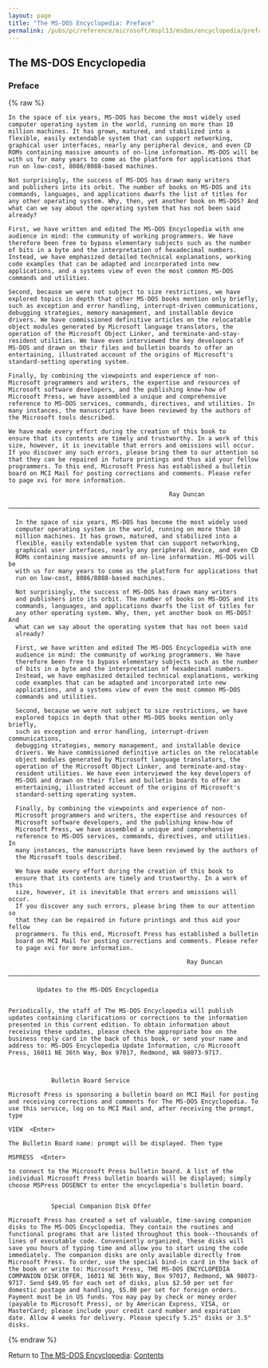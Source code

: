```yaml
---
layout: page
title: "The MS-DOS Encyclopedia: Preface"
permalink: /pubs/pc/reference/microsoft/mspl13/msdos/encyclopedia/preface/
---
```


The MS-DOS Encyclopedia
-----------------------

### Preface

{% raw %}

    In the space of six years, MS-DOS has become the most widely used
    computer operating system in the world, running on more than 10
    million machines. It has grown, matured, and stabilized into a
    flexible, easily extendable system that can support networking,
    graphical user interfaces, nearly any peripheral device, and even CD
    ROMs containing massive amounts of on-line information. MS-DOS will be
    with us for many years to come as the platform for applications that
    run on low-cost, 8086/8088-based machines.
    
    Not surprisingly, the success of MS-DOS has drawn many writers
    and publishers into its orbit. The number of books on MS-DOS and its
    commands, languages, and applications dwarfs the list of titles for
    any other operating system. Why, then, yet another book on MS-DOS? And
    what can we say about the operating system that has not been said
    already?
    
    First, we have written and edited The MS-DOS Encyclopedia with one
    audience in mind: the community of working programmers. We have
    therefore been free to bypass elementary subjects such as the number
    of bits in a byte and the interpretation of hexadecimal numbers.
    Instead, we have emphasized detailed technical explanations, working
    code examples that can be adapted and incorporated into new
    applications, and a systems view of even the most common MS-DOS
    commands and utilities.
    
    Second, because we were not subject to size restrictions, we have
    explored topics in depth that other MS-DOS books mention only briefly,
    such as exception and error handling, interrupt-driven communications,
    debugging strategies, memory management, and installable device
    drivers. We have commissioned definitive articles on the relocatable
    object modules generated by Microsoft language translators, the
    operation of the Microsoft Object Linker, and terminate-and-stay-
    resident utilities. We have even interviewed the key developers of
    MS-DOS and drawn on their files and bulletin boards to offer an
    entertaining, illustrated account of the origins of Microsoft's
    standard-setting operating system.
    
    Finally, by combining the viewpoints and experience of non-
    Microsoft programmers and writers, the expertise and resources of
    Microsoft software developers, and the publishing know-how of
    Microsoft Press, we have assembled a unique and comprehensive
    reference to MS-DOS services, commands, directives, and utilities. In
    many instances, the manuscripts have been reviewed by the authors of
    the Microsoft tools described.
    
    We have made every effort during the creation of this book to
    ensure that its contents are timely and trustworthy. In a work of this
    size, however, it is inevitable that errors and omissions will occur.
    If you discover any such errors, please bring them to our attention so
    that they can be repaired in future printings and thus aid your fellow
    programmers. To this end, Microsoft Press has established a bulletin
    board on MCI Mail for posting corrections and comments. Please refer
    to page xvi for more information.
    
                                                 Ray Duncan
    
    ───────────────────────────────────────────────────────────────────────────
    
      In the space of six years, MS-DOS has become the most widely used
      computer operating system in the world, running on more than 10
      million machines. It has grown, matured, and stabilized into a
      flexible, easily extendable system that can support networking,
      graphical user interfaces, nearly any peripheral device, and even CD
      ROMs containing massive amounts of on-line information. MS-DOS will be
      with us for many years to come as the platform for applications that
      run on low-cost, 8086/8088-based machines.

      Not surprisingly, the success of MS-DOS has drawn many writers
      and publishers into its orbit. The number of books on MS-DOS and its
      commands, languages, and applications dwarfs the list of titles for
      any other operating system. Why, then, yet another book on MS-DOS? And
      what can we say about the operating system that has not been said
      already?

      First, we have written and edited The MS-DOS Encyclopedia with one
      audience in mind: the community of working programmers. We have
      therefore been free to bypass elementary subjects such as the number
      of bits in a byte and the interpretation of hexadecimal numbers.
      Instead, we have emphasized detailed technical explanations, working
      code examples that can be adapted and incorporated into new
      applications, and a systems view of even the most common MS-DOS
      commands and utilities.

      Second, because we were not subject to size restrictions, we have
      explored topics in depth that other MS-DOS books mention only briefly,
      such as exception and error handling, interrupt-driven communications,
      debugging strategies, memory management, and installable device
      drivers. We have commissioned definitive articles on the relocatable
      object modules generated by Microsoft language translators, the
      operation of the Microsoft Object Linker, and terminate-and-stay-
      resident utilities. We have even interviewed the key developers of
      MS-DOS and drawn on their files and bulletin boards to offer an
      entertaining, illustrated account of the origins of Microsoft's
      standard-setting operating system.

      Finally, by combining the viewpoints and experience of non-
      Microsoft programmers and writers, the expertise and resources of
      Microsoft software developers, and the publishing know-how of
      Microsoft Press, we have assembled a unique and comprehensive
      reference to MS-DOS services, commands, directives, and utilities. In
      many instances, the manuscripts have been reviewed by the authors of
      the Microsoft tools described.

      We have made every effort during the creation of this book to
      ensure that its contents are timely and trustworthy. In a work of this
      size, however, it is inevitable that errors and omissions will occur.
      If you discover any such errors, please bring them to our attention so
      that they can be repaired in future printings and thus aid your fellow
      programmers. To this end, Microsoft Press has established a bulletin
      board on MCI Mail for posting corrections and comments. Please refer
      to page xvi for more information.

                                                      Ray Duncan

    ───────────────────────────────────────────────────────────────────────────

            Updates to the MS-DOS Encyclopedia


    Periodically, the staff of The MS-DOS Encyclopedia will publish
    updates containing clarifications or corrections to the information
    presented in this current edition. To obtain information about
    receiving these updates, please check the appropriate box on the
    business reply card in the back of this book, or send your name and
    address to: MS-DOS Encyclopedia Update Information, c/o Microsoft
    Press, 16011 NE 36th Way, Box 97017, Redmond, WA 98073-9717.



                Bulletin Board Service

    Microsoft Press is sponsoring a bulletin board on MCI Mail for posting
    and receiving corrections and comments for The MS-DOS Encyclopedia. To
    use this service, log on to MCI Mail and, after receiving the prompt,
    type

    VIEW  <Enter>

    The Bulletin Board name: prompt will be displayed. Then type

    MSPRESS  <Enter>

    to connect to the Microsoft Press bulletin board. A list of the
    individual Microsoft Press bulletin boards will be displayed; simply
    choose MSPress DOSENCY to enter the encyclopedia's bulletin board.


                Special Companion Disk Offer

    Microsoft Press has created a set of valuable, time-saving companion
    disks to The MS-DOS Encyclopedia. They contain the routines and
    functional programs that are listed throughout this book--thousands of
    lines of executable code. Conveniently organized, these disks will
    save you hours of typing time and allow you to start using the code
    immediately. The companion disks are only available directly from
    Microsoft Press. To order, use the special bind-in card in the back of
    the book or write to: Microsoft Press, THE MS-DOS ENCYCLOPEDIA
    COMPANION DISK OFFER, 16011 NE 36th Way, Box 97017, Redmond, WA 98073-
    9717. Send $49.95 for each set of disks, plus $2.50 per set for
    domestic postage and handling, $5.00 per set for foreign orders.
    Payment must be in US funds. You may pay by check or money order
    (payable to Microsoft Press), or by American Express, VISA, or
    MasterCard; please include your credit card number and expiration
    date. Allow 4 weeks for delivery. Please specify 5.25" disks or 3.5"
    disks.

{% endraw %}

Return to [The MS-DOS Encyclopedia](../): [Contents](../#contents)
